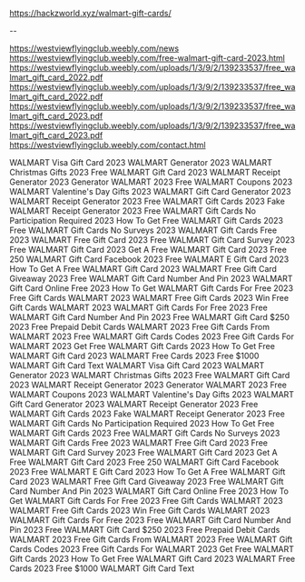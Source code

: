 https://hackzworld.xyz/walmart-gift-cards/

--


https://westviewflyingclub.weebly.com/news
https://westviewflyingclub.weebly.com/free-walmart-gift-card-2023.html
https://westviewflyingclub.weebly.com/uploads/1/3/9/2/139233537/free_walmart_gift_card_2022.pdf
https://westviewflyingclub.weebly.com/uploads/1/3/9/2/139233537/free_walmart_gift_card_2022.pdf
https://westviewflyingclub.weebly.com/uploads/1/3/9/2/139233537/free_walmart_gift_card_2023.pdf
https://westviewflyingclub.weebly.com/uploads/1/3/9/2/139233537/free_walmart_gift_card_2023.pdf
https://westviewflyingclub.weebly.com/contact.html


WALMART Visa Gift Card 2023
WALMART Generator 2023
WALMART Christmas Gifts 2023
Free WALMART Gift Card 2023
WALMART Receipt Generator 2023
Generator WALMART 2023
Free WALMART Coupons 2023
WALMART Valentine's Day Gifts 2023
WALMART Gift Card Generator 2023
WALMART Receipt Generator 2023
Free WALMART Gift Cards 2023
Fake WALMART Receipt Generator 2023
Free WALMART Gift Cards No Participation Required 2023
How To Get Free WALMART Gift Cards 2023
Free WALMART Gift Cards No Surveys 2023
WALMART Gift Cards Free 2023
WALMART Free Gift Card 2023
Free WALMART Gift Card Survey 2023
Free WALMART Gift Card 2023
Get A Free WALMART Gift Card 2023
Free 250 WALMART Gift Card Facebook 2023
Free WALMART E Gift Card 2023
How To Get A Free WALMART Gift Card 2023
WALMART Free Gift Card Giveaway 2023
Free WALMART Gift Card Number And Pin 2023
WALMART Gift Card Online Free 2023
How To Get WALMART Gift Cards For Free 2023
Free Gift Cards WALMART 2023
WALMART Free Gift Cards 2023
Win Free Gift Cards WALMART 2023
WALMART Gift Cards For Free 2023
Free WALMART Gift Card Number And Pin 2023
Free WALMART Gift Card $250 2023
Free Prepaid Debit Cards WALMART 2023
Free Gift Cards From WALMART 2023
Free WALMART Gift Cards Codes 2023
Free Gift Cards For WALMART 2023
Get Free WALMART Gift Cards 2023
How To Get Free WALMART Gift Card 2023
WALMART Free Cards 2023
Free $1000 WALMART Gift Card Text
WALMART Visa Gift Card 2023
WALMART Generator 2023
WALMART Christmas Gifts 2023
Free WALMART Gift Card 2023
WALMART Receipt Generator 2023
Generator WALMART 2023
Free WALMART Coupons 2023
WALMART Valentine's Day Gifts 2023
WALMART Gift Card Generator 2023
WALMART Receipt Generator 2023
Free WALMART Gift Cards 2023
Fake WALMART Receipt Generator 2023
Free WALMART Gift Cards No Participation Required 2023
How To Get Free WALMART Gift Cards 2023
Free WALMART Gift Cards No Surveys 2023
WALMART Gift Cards Free 2023
WALMART Free Gift Card 2023
Free WALMART Gift Card Survey 2023
Free WALMART Gift Card 2023
Get A Free WALMART Gift Card 2023
Free 250 WALMART Gift Card Facebook 2023
Free WALMART E Gift Card 2023
How To Get A Free WALMART Gift Card 2023
WALMART Free Gift Card Giveaway 2023
Free WALMART Gift Card Number And Pin 2023
WALMART Gift Card Online Free 2023
How To Get WALMART Gift Cards For Free 2023
Free Gift Cards WALMART 2023
WALMART Free Gift Cards 2023
Win Free Gift Cards WALMART 2023
WALMART Gift Cards For Free 2023
Free WALMART Gift Card Number And Pin 2023
Free WALMART Gift Card $250 2023
Free Prepaid Debit Cards WALMART 2023
Free Gift Cards From WALMART 2023
Free WALMART Gift Cards Codes 2023
Free Gift Cards For WALMART 2023
Get Free WALMART Gift Cards 2023
How To Get Free WALMART Gift Card 2023
WALMART Free Cards 2023
Free $1000 WALMART Gift Card Text
